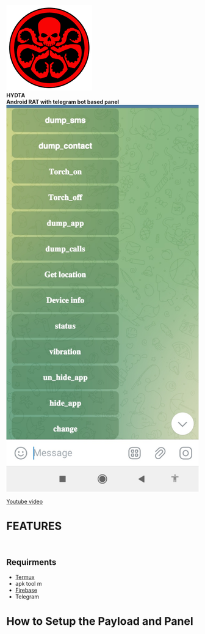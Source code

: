 
![Alt text](images/logo.png)<br>
<b>HYDTA</b><br>
<b>Android RAT with telegram bot based panel</b>
![App Screenshot](https://github.com/HackersNexus/Hydra23/blob/main/images/screenshot1.png)


[Youtube video](https://google.com)
<h1>FEATURES</h1><br>

<h2>Requirments</h2>
<ul>
  <li><a href="https://f-droid.org/repo/com.termux_118.apk"> Termux </a></li>
  <li>apk tool m</li>
  <li><a href="firebase.google.com">Firebase</a></li>
  <li>Telegram</li>
</ul>
<h1>How to Setup the Payload and Panel</h1>
